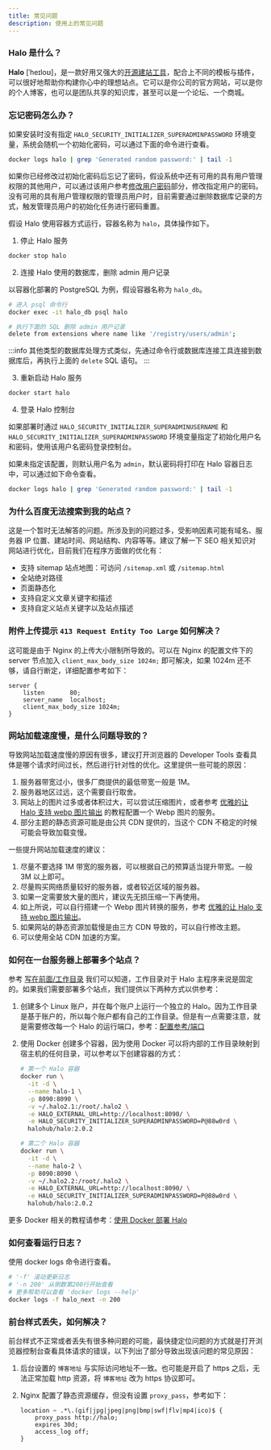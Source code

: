 ```yaml
---
title: 常见问题
description: 使用上的常见问题
---
```


### Halo 是什么？

**Halo** [ˈheɪloʊ]，是一款好用又强大的[开源建站工具](https://github.com/halo-dev/halo)，配合上不同的模板与插件，可以很好地帮助你构建你心中的理想站点。它可以是你公司的官方网站，可以是你的个人博客，也可以是团队共享的知识库，甚至可以是一个论坛、一个商城。

### 忘记密码怎么办？

如果安装时没有指定 `HALO_SECURITY_INITIALIZER_SUPERADMINPASSWORD` 环境变量，系统会随机一个初始化密码，可以通过下面的命令进行查看。

```bash
docker logs halo | grep 'Generated random password:' | tail -1
```

如果你已经修改过初始化密码后忘记了密码，假设系统中还有可用的具有用户管理权限的其他用户，可以通过该用户参考[修改用户密码](./users#修改用户密码)部分，修改指定用户的密码。没有可用的具有用户管理权限的管理员用户时，目前需要通过删除数据库记录的方式，触发管理员用户的初始化任务进行密码重置。

假设 Halo 使用容器方式运行，容器名称为 `halo`，具体操作如下。

1. 停止 Halo 服务

  ```bash
  docker stop halo
  ```

2. 连接 Halo 使用的数据库，删除 admin 用户记录

  以容器化部署的 PostgreSQL 为例，假设容器名称为 `halo_db`。

  ```bash
  # 进入 psql 命令行
  docker exec -it halo_db psql halo

  # 执行下面的 SQL 删除 admin 用户记录
  delete from extensions where name like '/registry/users/admin';
  ```

  :::info
  其他类型的数据库处理方式类似，先通过命令行或数据库连接工具连接到数据库后，再执行上面的 `delete` SQL 语句。
  :::

3. 重新启动 Halo 服务

  ```bash
  docker start halo
  ```

4. 登录 Halo 控制台

  如果部署时通过 `HALO_SECURITY_INITIALIZER_SUPERADMINUSERNAME` 和 `HALO_SECURITY_INITIALIZER_SUPERADMINPASSWORD` 环境变量指定了初始化用户名和密码，使用该用户名密码登录控制台。
  
  如果未指定该配置，则默认用户名为 `admin`，默认密码将打印在 Halo 容器日志中，可以通过如下命令查看。

  ```bash
  docker logs halo | grep 'Generated random password:' | tail -1
  ```

### 为什么百度无法搜索到我的站点？

这是一个暂时无法解答的问题。所涉及到的问题过多，受影响因素可能有域名、服务器 IP 位置、建站时间、网站结构、内容等等。建议了解一下 SEO 相关知识对网站进行优化，目前我们在程序方面做的优化有：

- 支持 sitemap 站点地图：可访问 `/sitemap.xml` 或 `/sitemap.html`
- 全站绝对路径
- 页面静态化
- 支持自定义文章关键字和描述
- 支持自定义站点关键字以及站点描述

### 附件上传提示 `413 Request Entity Too Large` 如何解决？

这可能是由于 Nginx 的上传大小限制所导致的。可以在 Nginx 的配置文件下的 server 节点加入 `client_max_body_size 1024m;` 即可解决，如果 1024m 还不够，请自行断定，详细配置参考如下：

```nginx {4}
server {
    listen       80;
    server_name  localhost;
    client_max_body_size 1024m;
}
```

### 网站加载速度慢，是什么问题导致的？

导致网站加载速度慢的原因有很多，建议打开浏览器的 Developer Tools 查看具体是哪个请求时间过长，然后进行针对性的优化。这里提供一些可能的原因：

1. 服务器带宽过小，很多厂商提供的最低带宽一般是 1M。
2. 服务器地区过远，这个需要自行取舍。
3. 网站上的图片过多或者体积过大，可以尝试压缩图片，或者参考 [优雅的让 Halo 支持 webp 图片输出](https://halo.run/archives/halo-and-webp.html) 的教程配置一个 Webp 图片的服务。
4. 部分主题的静态资源可能是由公共 CDN 提供的，当这个 CDN 不稳定的时候可能会导致加载变慢。

一些提升网站加载速度的建议：

1. 尽量不要选择 1M 带宽的服务器，可以根据自己的预算适当提升带宽。一般 3M 以上即可。
2. 尽量购买网络质量较好的服务器，或者较近区域的服务器。
3. 如果一定需要放大量的图片，建议先无损压缩一下再使用。
4. 如上所说，可以自行搭建一个 Webp 图片转换的服务，参考 [优雅的让 Halo 支持 webp 图片输出](https://halo.run/archives/halo-and-webp.html)。
5. 如果网站的静态资源加载慢是由三方 CDN 导致的，可以自行修改主题。
6. 可以使用全站 CDN 加速的方案。

### 如何在一台服务器上部署多个站点？

参考 [写在前面/工作目录](../getting-started/prepare.md#工作目录) 我们可以知道，工作目录对于 Halo 主程序来说是固定的。如果我们需要部署多个站点，我们提供以下两种方式以供参考：

1. 创建多个 Linux 账户，并在每个账户上运行一个独立的 Halo。因为工作目录是基于账户的，所以每个账户都有自己的工作目录。但是有一点需要注意，就是需要修改每一个 Halo 的运行端口，参考：[配置参考/端口](../getting-started/config#%E7%AB%AF%E5%8F%A3)
2. 使用 Docker 创建多个容器，因为使用 Docker 可以将内部的工作目录映射到宿主机的任何目录，可以参考以下创建容器的方式：

    ```bash
    # 第一个 Halo 容器
    docker run \
      -it -d \
      --name halo-1 \
      -p 8090:8090 \
      -v ~/.halo2.1:/root/.halo2 \
      -e HALO_EXTERNAL_URL=http://localhost:8090/ \
      -e HALO_SECURITY_INITIALIZER_SUPERADMINPASSWORD=P@88w0rd \
      halohub/halo:2.0.2

    # 第二个 Halo 容器
    docker run \
      -it -d \
      --name halo-2 \
      -p 8090:8090 \
      -v ~/.halo2.2:/root/.halo2 \
      -e HALO_EXTERNAL_URL=http://localhost:8090/ \
      -e HALO_SECURITY_INITIALIZER_SUPERADMINPASSWORD=P@88w0rd \
      halohub/halo:2.0.2
    ```

更多 Docker 相关的教程请参考：[使用 Docker 部署 Halo](../getting-started/install/docker.md)

### 如何查看运行日志？

使用 docker logs 命令进行查看。

```bash
# '-f' 滚动更新日志
# '-n 200' 从倒数第200行开始查看
# 更多帮助可以查看 'docker logs --help'
docker logs -f halo_next -n 200
```

### 前台样式丢失，如何解决？

前台样式不正常或者丢失有很多种问题的可能，最快捷定位问题的方式就是打开浏览器控制台查看具体请求的错误，以下列出了部分导致出现该问题的常见原因：

1. 后台设置的 `博客地址` 与实际访问地址不一致。也可能是开启了 https 之后，无法正常加载 http 资源，将 `博客地址` 改为 https 协议即可。
2. Nginx 配置了静态资源缓存，但没有设置 `proxy_pass`，参考如下：

    ```nginx
    location ~ .*\.(gif|jpg|jpeg|png|bmp|swf|flv|mp4|ico)$ {
        proxy_pass http://halo;
        expires 30d;
        access_log off;
    }
    ```
